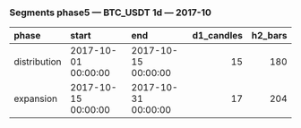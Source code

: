 ### Segments phase5 — BTC_USDT 1d — 2017-10

| phase        | start               | end                 |   d1_candles |   h2_bars |
|:-------------|:--------------------|:--------------------|-------------:|----------:|
| distribution | 2017-10-01 00:00:00 | 2017-10-15 00:00:00 |           15 |       180 |
| expansion    | 2017-10-15 00:00:00 | 2017-10-31 00:00:00 |           17 |       204 |